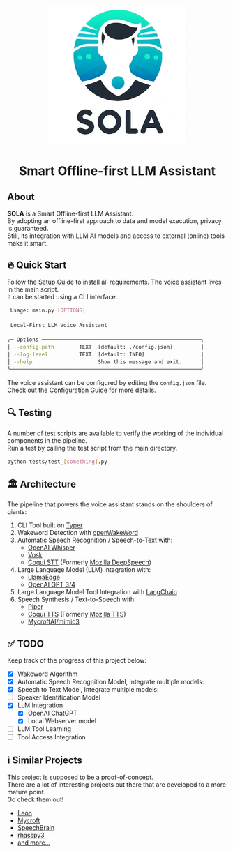 <div align="center">
   <img src="assets/logo.jpeg" alt="SOLA" width="320" height="320" >
   <h1 align="center">Smart Offline-first LLM Assistant</h1>
</div>

## About

**SOLA** is a Smart Offline-first LLM Assistant.  
By adopting an offline-first approach to data and model execution, privacy is guaranteed.  
Still, its integration with LLM AI models and access to external (online) tools make it smart.

## 🔥 Quick Start

Follow the [Setup Guide](./Setup.md) to install all requirements.
The voice assistant lives in the main script.  
It can be started using a CLI interface.

```bash
 Usage: main.py [OPTIONS]

 Local-First LLM Voice Assistant

╭─ Options ───────────────────────────────────────────────────╮
│ --config-path        TEXT  [default: ./config.json]         │
│ --log-level          TEXT  [default: INFO]                  │
│ --help                     Show this message and exit.      │
╰─────────────────────────────────────────────────────────────╯
```

The voice assistant can be configured by editing the `config.json` file.  
Check out the [Configuration Guide](./Configuration.md) for more details.

## 🔍 Testing

A number of test scripts are available to verify the working of the individual components in the pipeline.  
Run a test by calling the test script from the main directory.

```bash
python tests/test_[something].py
```

## 🏛️ Architecture

The pipeline that powers the voice assistant stands on the shoulders of giants:

1. CLI Tool built on [Typer](https://github.com/tiangolo/typer)
2. Wakeword Detection with [openWakeWord](https://github.com/dscripka/openWakeWord)
3. Automatic Speech Recognition / Speech-to-Text with:
   - [OpenAI Whisper](https://openai.com/research/whisper)
   - [Vosk](https://alphacephei.com/vosk/install)
   - [Coqui STT](https://stt.readthedocs.io/en/latest/) (Formerly [Mozilla DeepSpeech](https://github.com/mozilla/DeepSpeech))
4. Large Language Model (LLM) integration with:
   - [LlamaEdge](https://llamaedge.com/)
   - [OpenAI GPT 3/4](https://openai.com/gpt-4)
5. Large Language Model Tool Integration with [LangChain](https://www.langchain.com/)
6. Speech Synthesis / Text-to-Speech with:
   - [Piper](https://github.com/rhasspy/piper)
   - [Coqui TTS](https://docs.coqui.ai/en/dev/index.html) (Formerly [Mozilla TTS](https://github.com/mozilla/TTS))
   - [MycroftAI/mimic3](https://github.com/MycroftAI/mimic3)

## ✅ TODO

Keep track of the progress of this project below:

- [x] Wakeword Algorithm
- [x] Automatic Speech Recognition Model, integrate multiple models:
- [x] Speech to Text Model, Integrate multiple models:
- [ ] Speaker Identification Model
- [x] LLM Integration
  - [x] OpenAI ChatGPT
  - [x] Local Webserver model
- [ ] LLM Tool Learning
- [ ] Tool Access Integration

## ℹ️ Similar Projects

This project is supposed to be a proof-of-concept.  
There are a lot of interesting projects out there that are developed to a more mature point.  
Go check them out!

- [Leon](https://github.com/leon-ai/leon)
- [Mycroft](https://github.com/MycroftAI/mycroft-core)
- [SpeechBrain](https://github.com/speechbrain/speechbrain)
- [rhasspy3](https://github.com/rhasspy/rhasspy3/)
- [and more...](https://github.com/topics/voice-assistants)
